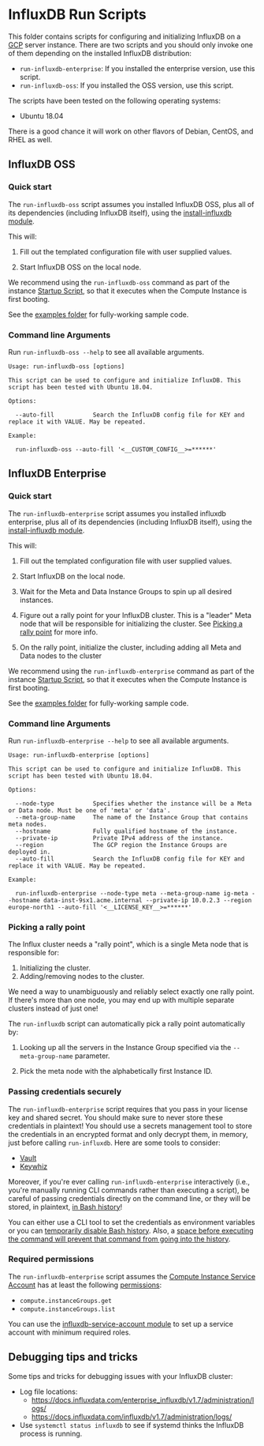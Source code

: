# InfluxDB Run Scripts

This folder contains scripts for configuring and initializing InfluxDB on a [GCP](https://cloud.google.com/gcp/) server instance. 
There are two scripts and you should only invoke one of them depending on the installed InfluxDB distribution:

* `run-influxdb-enterprise`: If you installed the enterprise version, use this script.
* `run-influxdb-oss`: If you installed the OSS version, use this script.

The scripts have been tested on the following operating systems:

* Ubuntu 18.04

There is a good chance it will work on other flavors of Debian, CentOS, and RHEL as well.

## InfluxDB OSS

### Quick start

The `run-influxdb-oss` script assumes you installed InfluxDB OSS, plus all of its dependencies (including InfluxDB itself), using the 
[install-influxdb module](https://github.com/gruntwork-io/terraform-google-influx/tree/master/modules/install-influxdb). 

This will:

1. Fill out the templated configuration file with user supplied values.

1. Start InfluxDB OSS on the local node.

We recommend using the `run-influxdb-oss` command as part of the instance [Startup Script](https://cloud.google.com/compute/docs/startupscript), so that it executes when the Compute Instance is first booting.

See the [examples folder](https://github.com/gruntwork-io/terraform-google-influx/tree/master/examples) for fully-working sample code.

### Command line Arguments

Run `run-influxdb-oss --help` to see all available arguments.

```
Usage: run-influxdb-oss [options]

This script can be used to configure and initialize InfluxDB. This script has been tested with Ubuntu 18.04.

Options:

  --auto-fill           Search the InfluxDB config file for KEY and replace it with VALUE. May be repeated.

Example:

  run-influxdb-oss --auto-fill '<__CUSTOM_CONFIG__>=******'
```

## InfluxDB Enterprise

### Quick start

The `run-influxdb-enterprise` script assumes you installed influxdb enterprise, plus all of its dependencies (including InfluxDB itself), using the 
[install-influxdb module](https://github.com/gruntwork-io/terraform-google-influx/tree/master/modules/install-influxdb). 

This will:

1. Fill out the templated configuration file with user supplied values.

1. Start InfluxDB on the local node.

1. Wait for the Meta and Data Instance Groups to spin up all desired instances.
   
1. Figure out a rally point for your InfluxDB cluster. This is a "leader" Meta node that will be responsible for initializing the cluster. See [Picking a rally point](#picking-a-rally-point) for more info.
   
1. On the rally point, initialize the cluster, including adding all Meta and Data nodes to the cluster

We recommend using the `run-influxdb-enterprise` command as part of the instance [Startup Script](https://cloud.google.com/compute/docs/startupscript), so that it executes when the Compute Instance is first booting.

See the [examples folder](https://github.com/gruntwork-io/terraform-google-influx/tree/master/examples) for fully-working sample code.

### Command line Arguments

Run `run-influxdb-enterprise --help` to see all available arguments.

```
Usage: run-influxdb-enterprise [options]

This script can be used to configure and initialize InfluxDB. This script has been tested with Ubuntu 18.04.

Options:

  --node-type           Specifies whether the instance will be a Meta or Data node. Must be one of 'meta' or 'data'.
  --meta-group-name     The name of the Instance Group that contains meta nodes.
  --hostname            Fully qualified hostname of the instance.
  --private-ip          Private IPv4 address of the instance.
  --region              The GCP region the Instance Groups are deployed in.
  --auto-fill           Search the InfluxDB config file for KEY and replace it with VALUE. May be repeated.

Example:

  run-influxdb-enterprise --node-type meta --meta-group-name ig-meta --hostname data-inst-9sx1.acme.internal --private-ip 10.0.2.3 --region europe-north1 --auto-fill '<__LICENSE_KEY__>=******'
```

### Picking a rally point

The Influx cluster needs a "rally point", which is a single Meta node that is responsible for:

1. Initializing the cluster.
1. Adding/removing nodes to the cluster.

We need a way to unambiguously and reliably select exactly one rally point. If there's more than one node, you may end up with multiple separate clusters instead of just one!

The `run-influxdb` script can automatically pick a rally point automatically by:

1. Looking up all the servers in the Instance Group specified via the `--meta-group-name` parameter.

1. Pick the meta node with the alphabetically first Instance ID.

### Passing credentials securely

The `run-influxdb-enterprise` script requires that you pass in your license key and shared secret. You should make sure to never store these credentials in plaintext! You should use a secrets management tool to store the credentials in an encrypted format and only decrypt them, in memory, just before calling `run-influxdb`. Here are some tools to consider:

* [Vault](https://www.vaultproject.io/)
* [Keywhiz](https://square.github.io/keywhiz/)

Moreover, if you're ever calling `run-influxdb-enterprise` interactively (i.e., you're manually running CLI commands
rather than executing a script), be careful of passing credentials directly on the command line, or they will be stored, in plaintext, [in Bash history](https://www.digitalocean.com/community/tutorials/how-to-use-bash-history-commands-and-expansions-on-a-linux-vps)!

You can either use a CLI tool to set the credentials as environment variables or you can [temporarily disable Bash history](https://linuxconfig.org/how-to-disable-bash-shell-commands-history-on-linux). 
Also, a [space before executing the command will prevent that command from going into the history](https://stackoverflow.com/a/640412).

### Required permissions

The `run-influxdb-enterprise` script assumes the [Compute Instance Service Account](<https://cloud.google.com/compute/docs/access/service-accounts#associating_a_service_account_to_an_instance>) has at least the following [permissions](https://cloud.google.com/compute/docs/access/service-accounts#service_account_permissions):

* `compute.instanceGroups.get`
* `compute.instanceGroups.list`

You can use the [influxdb-service-account module](https://github.com/gruntwork-io/terraform-google-influx/tree/master/modules/influxdb-service-account) to set up a service account with minimum required roles.

## Debugging tips and tricks

Some tips and tricks for debugging issues with your InfluxDB cluster:

* Log file locations: 
  * https://docs.influxdata.com/enterprise_influxdb/v1.7/administration/logs/
  * https://docs.influxdata.com/influxdb/v1.7/administration/logs/
* Use `systemctl status influxdb` to see if systemd thinks the InfluxDB process is running.
